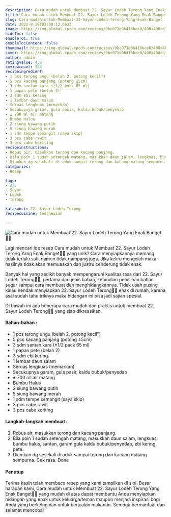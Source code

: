 ```yaml
---
description: Cara mudah untuk Membuat 22. Sayur Lodeh Terong Yang Enak Banget"
title: Cara mudah untuk Membuat 22. Sayur Lodeh Terong Yang Enak Banget
slug: Cara-mudah-untuk-Membuat-22-Sayur-Lodeh-Terong-Yang-Enak-Banget
date: 2022-8-18T03:09:12.063Z
image: https://img-global.cpcdn.com/recipes/9bc071e06416bce0/400x400cq70/photo.jpg
hideToc: false
enableToc: true
enableTocContent: false
thumbnail: https://img-global.cpcdn.com/recipes/9bc071e06416bce0/400x400cq70/photo.jpg
cover: https://img-global.cpcdn.com/recipes/9bc071e06416bce0/400x400cq70/photo.jpg
author: admin
ratingvalue: 4.8
reviewcount: 124
recipeingredient:
- 1 pcs terong ungu (belah 2, potong kecil")
- 5 pcs kacang panjang (potong ±5cm)
- 3 sdm santan kara (±1/2 pack 65 ml)
- 1 papan pete (belah 2)
- 3 sdm ebi kering
- 1 lembar daun salam
- Seruas lengkuas (memarkan)
- Secukupnya garam, gula pasir, kaldu bubuk/penyedap
- ± 700 ml air matang
- Bumbu Halus
- 2 siung bawang putih
- 5 siung bawang merah
- 1 sdm tempe semangit (saya skip)
- 3 pcs cabe rawit
- 3 pcs cabe keriting
recipeinstructions:
- Rebus air, masukkan terong dan kacang panjang.
- Bila poin 1 sudah setengah matang, masukkan daun salam, lengkuas, bumbu halus, santan, garam gula kaldu bubuk/penyedap, ebi kering, pete.
- Diamkan dg sesekali di aduk sampai terong dan kacang matang sempurna. Cek rasa. Done
categories:
- Resep

tags:
- 22.
- Sayur
- Lodeh
- Terong

katakunci: 22. Sayur Lodeh Terong
recipecuisine: Indonesian

---
```


![Cara mudah untuk Membuat 22. Sayur Lodeh Terong Yang Enak Banget👩‍🍳](https://img-global.cpcdn.com/recipes/9bc071e06416bce0/400x400cq70/photo.jpg)

Lagi mencari ide resep Cara mudah untuk Membuat 22. Sayur Lodeh Terong Yang Enak Banget👩‍🍳 yang unik? Cara menyiapkannya memang tidak terlalu sulit namun tidak gampang juga. Jika keliru mengolah maka hasilnya tidak akan memuaskan dan justru cenderung tidak enak.

Banyak hal yang sedikit banyak mempengaruhi kualitas rasa dari 22. Sayur Lodeh Terong👩‍🍳, pertama dari jenis bahan, kemudian pemilihan bahan segar sampai cara membuat dan menghidangkannya. Tidak usah pusing kalau hendak menyiapkan 22. Sayur Lodeh Terong👩‍🍳 enak di rumah, karena asal sudah tahu triknya maka hidangan ini bisa jadi sajian spesial.

Di bawah ini ada beberapa cara mudah dan praktis untuk membuat 22. Sayur Lodeh Terong👩‍🍳 yang siap dikreasikan.

<!--inarticleads1-->

#### Bahan-bahan :

- 1 pcs terong ungu (belah 2, potong kecil")
- 5 pcs kacang panjang (potong ±5cm)
- 3 sdm santan kara (±1/2 pack 65 ml)
- 1 papan pete (belah 2)
- 3 sdm ebi kering
- 1 lembar daun salam
- Seruas lengkuas (memarkan)
- Secukupnya garam, gula pasir, kaldu bubuk/penyedap
- ± 700 ml air matang
- Bumbu Halus
- 2 siung bawang putih
- 5 siung bawang merah
- 1 sdm tempe semangit (saya skip)
- 3 pcs cabe rawit
- 3 pcs cabe keriting

<!--inarticleads2-->

#### Langkah-langkah membuat :

1. Rebus air, masukkan terong dan kacang panjang.
1. Bila poin 1 sudah setengah matang, masukkan daun salam, lengkuas, bumbu halus, santan, garam gula kaldu bubuk/penyedap, ebi kering, pete.
1. Diamkan dg sesekali di aduk sampai terong dan kacang matang sempurna. Cek rasa. Done

#### Penutup

Terima kasih telah membaca resep yang kami tampilkan di sini. Besar harapan kami, Cara mudah untuk Membuat 22. Sayur Lodeh Terong Yang Enak Banget👩‍🍳 yang mudah di atas dapat membantu Anda menyiapkan hidangan yang enak untuk keluarga/teman maupun menjadi inspirasi bagi Anda yang berkeinginan untuk berjualan makanan. Semoga bermanfaat dan selamat mencoba!